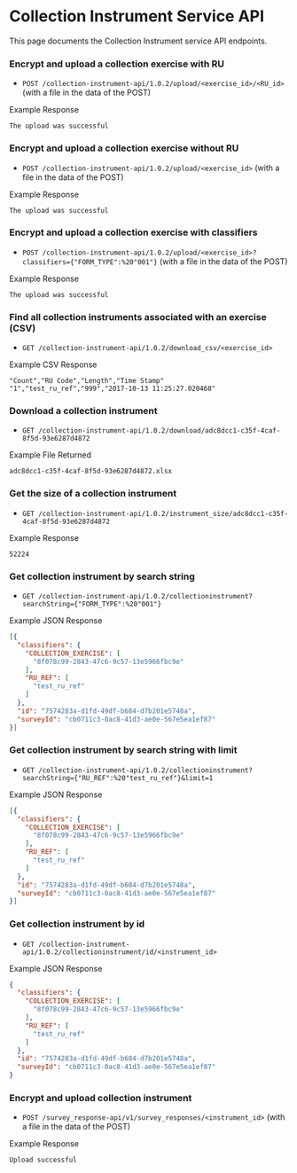 # Collection Instrument Service API

This page documents the Collection Instrument service API endpoints.

### Encrypt and upload a collection exercise with RU

* `POST /collection-instrument-api/1.0.2/upload/<exercise_id>/<RU_id>` (with a file in the data of the POST)

Example Response
```
The upload was successful
```

### Encrypt and upload a collection exercise without RU

* `POST /collection-instrument-api/1.0.2/upload/<exercise_id>` (with a file in the data of the POST)

Example Response
```
The upload was successful
```

### Encrypt and upload a collection exercise with classifiers

* `POST /collection-instrument-api/1.0.2/upload/<exercise_id>?classifiers={"FORM_TYPE":%20"001"}` (with a file in the data of the POST)

Example Response
```
The upload was successful
```

### Find all collection instruments associated with an exercise (CSV)

* `GET /collection-instrument-api/1.0.2/download_csv/<exercise_id>`

Example CSV Response
```csv
"Count","RU Code","Length","Time Stamp"
"1","test_ru_ref","999","2017-10-13 11:25:27.020468"
```

### Download a collection instrument

* `GET /collection-instrument-api/1.0.2/download/adc8dcc1-c35f-4caf-8f5d-93e6287d4872`

Example File Returned
```
adc8dcc1-c35f-4caf-8f5d-93e6287d4872.xlsx
```

### Get the size of a collection instrument

* `GET /collection-instrument-api/1.0.2/instrument_size/adc8dcc1-c35f-4caf-8f5d-93e6287d4872`

Example Response
```
52224
```

### Get collection instrument by search string

* `GET /collection-instrument-api/1.0.2/collectioninstrument?searchString={"FORM_TYPE":%20"001"}`

Example JSON Response
```json
[{
  "classifiers": {
    "COLLECTION_EXERCISE": [
      "8f078c99-2843-47c6-9c57-13e5966fbc9e"
    ],
    "RU_REF": [
      "test_ru_ref"
    ]
  },
  "id": "7574283a-d1fd-49df-b684-d7b201e5748a",
  "surveyId": "cb0711c3-0ac8-41d3-ae0e-567e5ea1ef87"
}]
```

### Get collection instrument by search string with limit

* `GET /collection-instrument-api/1.0.2/collectioninstrument?searchString={"RU_REF":%20"test_ru_ref"}&limit=1`

Example JSON Response
```json
[{
  "classifiers": {
    "COLLECTION_EXERCISE": [
      "8f078c99-2843-47c6-9c57-13e5966fbc9e"
    ],
    "RU_REF": [
      "test_ru_ref"
    ]
  },
  "id": "7574283a-d1fd-49df-b684-d7b201e5748a",
  "surveyId": "cb0711c3-0ac8-41d3-ae0e-567e5ea1ef87"
}]
```

### Get collection instrument by id

* `GET /collection-instrument-api/1.0.2/collectioninstrument/id/<instrument_id>`

Example JSON Response
```json
{
  "classifiers": {
    "COLLECTION_EXERCISE": [
      "8f078c99-2843-47c6-9c57-13e5966fbc9e"
    ],
    "RU_REF": [
      "test_ru_ref"
    ]
  },
  "id": "7574283a-d1fd-49df-b684-d7b201e5748a",
  "surveyId": "cb0711c3-0ac8-41d3-ae0e-567e5ea1ef87"
}
```
### Encrypt and upload collection instrument

* `POST /survey_response-api/v1/survey_responses/<instrument_id>` (with a file in the data of the POST)

Example Response
```
Upload successful
```